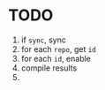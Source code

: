 TODO
====

1. if `sync`, sync
2. for each `repo`, get `id`
3. for each `id`, enable
4. compile results
5. 
